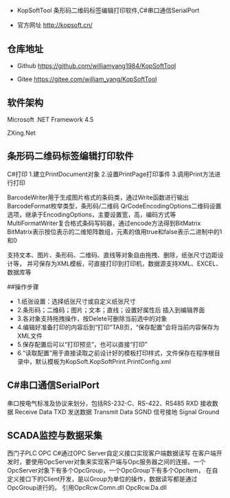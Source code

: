 ﻿##

* KopSoftTool 条形码二维码标签编辑打印软件,C#串口通信SerialPort

* 官方网址 http://kopsoft.cn/

## 仓库地址

* Github https://github.com/williamyang1984/KopSoftTool

* Gitee https://gitee.com/william_yang/KopSoftTool

## 软件架构

Microsoft .NET Framework 4.5

ZXing.Net

## 条形码二维码标签编辑打印软件

C#打印
1.建立PrintDocument对象
2.设置PrintPage打印事件
3.调用Print方法进行打印

BarcodeWriter用于生成图片格式的条码类，通过Write函数进行输出
BarcodeFormat枚举类型，条形码/二维码
QrCodeEncodingOptions二维码设置选项，继承于EncodingOptions，主要设置宽，高，编码方式等
MultiFormatWriter复合格式条码写码器，通过encode方法得到BitMatrix
BitMatrix表示按位表示的二维矩阵数组，元素的值用true和false表示二进制中的1和0

支持文本、图片、条形码、二维码、直线等对象自由拖拽、删除，纸张尺寸边距设计等，
并可保存为XML模板，可直接打印到打印机，数据源支持XML、EXCEL、数据库等

##操作步骤
* 1.纸张设置：选择纸张尺寸或自定义纸张尺寸
* 2.条形码；二维码；图片；文本；直线；设置好属性后 插入到编辑界面
* 3.各对象支持拖拽操作，按Delete可删除当前选中的对象
* 4.编辑好准备打印的内容后到“打印”TAB页，“保存配置”会将当前内容保存为XML文件
* 5.保存配置后可以“打印预览”，也可以直接“打印”
* 6.“读取配置”用于直接读取之前设计好的模板打印样式，文件保存在程序根目录中，默认模板为KopSoft.KopSoftPrint.PrintConfig.xml


## C#串口通信SerialPort
串口按电气标准及协议来划分，包括RS-232-C、RS-422、RS485
RXD 接收数据 Receive Data
TXD 发送数据 Transmit Data
SGND 信号接地 Signal Ground


## SCADA监控与数据采集
西门子PLC OPC
C#通过OPC Server自定义接口实现客户端数据读写
在客户端开发时，要使用OpcServer对象来实现客户端与Opc服务器之间的连接。一个OpcServer对象下有多个OpcGroup，一个OpcGroup下有多个OpcItem，
在自定义接口下的Client开发，是以Group为单位的操作，数据读写都是通过OpcGroup进行的。
引用OpcRcw.Comn.dll OpcRcw.Da.dll
